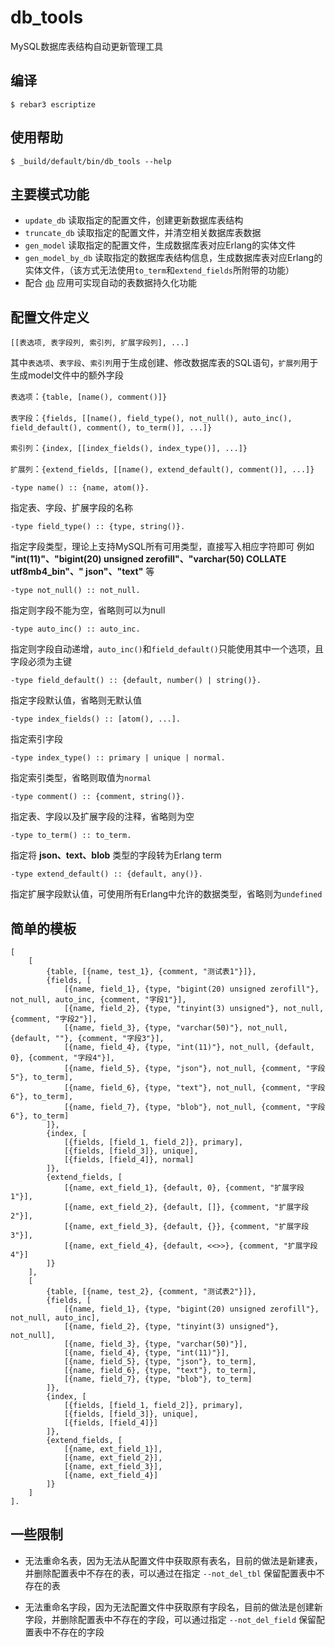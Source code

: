 db_tools
=====

MySQL数据库表结构自动更新管理工具

编译
-----

    $ rebar3 escriptize

使用帮助
---

    $ _build/default/bin/db_tools --help

主要模式功能
----

* `update_db` 读取指定的配置文件，创建更新数据库表结构
* `truncate_db` 读取指定的配置文件，并清空相关数据库表数据
* `gen_model` 读取指定的配置文件，生成数据库表对应Erlang的实体文件
* `gen_model_by_db` 读取指定的数据库表结构信息，生成数据库表对应Erlang的实体文件，（该方式无法使用`to_term`和`extend_fields`所附带的功能）
* 配合 [`db`](https://github.com/dong50252409/db) 应用可实现自动的表数据持久化功能

配置文件定义
---

`[[表选项, 表字段列, 索引列, 扩展字段列], ...]`

其中`表选项`、`表字段`、`索引列`用于生成创建、修改数据库表的SQL语句，`扩展列`用于生成model文件中的额外字段

`表选项`：`{table, [name(), comment()]}`

`表字段`：`{fields, [[name(), field_type(), not_null(), auto_inc(), field_default(), comment(), to_term()], ...]}`

`索引列`：`{index, [[index_fields(), index_type()], ...]}`

`扩展列`：`{extend_fields, [[name(), extend_default(), comment()], ...]}`

`-type name() :: {name, atom()}.`

指定表、字段、扩展字段的名称

`-type field_type() :: {type, string()}.`

指定字段类型，理论上支持MySQL所有可用类型，直接写入相应字符即可 例如 **"int(11)"、"bigint(20) unsigned zerofill"、"varchar(50) COLLATE utf8mb4_bin"、"
json"、"text"** 等

`-type not_null() :: not_null.`

指定则字段不能为空，省略则可以为null

`-type auto_inc() :: auto_inc.`

指定则字段自动递增，`auto_inc()`和`field_default()`只能使用其中一个选项，且字段必须为主键

`-type field_default() :: {default, number() | string()}.`

指定字段默认值，省略则无默认值

`-type index_fields() :: [atom(), ...].`

指定索引字段

`-type index_type() :: primary | unique | normal.`

指定索引类型，省略则取值为`normal`

`-type comment() :: {comment, string()}.`

指定表、字段以及扩展字段的注释，省略则为空

`-type to_term() :: to_term.`

指定将 **json、text、blob** 类型的字段转为Erlang term

`-type extend_default() :: {default, any()}.`

指定扩展字段默认值，可使用所有Erlang中允许的数据类型，省略则为`undefined`

简单的模板
----

    [
        [
            {table, [{name, test_1}, {comment, "测试表1"}]},
            {fields, [
                [{name, field_1}, {type, "bigint(20) unsigned zerofill"}, not_null, auto_inc, {comment, "字段1"}],
                [{name, field_2}, {type, "tinyint(3) unsigned"}, not_null, {comment, "字段2"}],
                [{name, field_3}, {type, "varchar(50)"}, not_null, {default, ""}, {comment, "字段3"}],
                [{name, field_4}, {type, "int(11)"}, not_null, {default, 0}, {comment, "字段4"}],
                [{name, field_5}, {type, "json"}, not_null, {comment, "字段5"}, to_term],
                [{name, field_6}, {type, "text"}, not_null, {comment, "字段6"}, to_term],
                [{name, field_7}, {type, "blob"}, not_null, {comment, "字段6"}, to_term]
            ]},
            {index, [
                [{fields, [field_1, field_2]}, primary],
                [{fields, [field_3]}, unique],
                [{fields, [field_4]}, normal]
            ]},
            {extend_fields, [
                [{name, ext_field_1}, {default, 0}, {comment, "扩展字段1"}],
                [{name, ext_field_2}, {default, []}, {comment, "扩展字段2"}],
                [{name, ext_field_3}, {default, {}}, {comment, "扩展字段3"}],
                [{name, ext_field_4}, {default, <<>>}, {comment, "扩展字段4"}]
            ]}
        ],
        [
            {table, [{name, test_2}, {comment, "测试表2"}]},
            {fields, [
                [{name, field_1}, {type, "bigint(20) unsigned zerofill"}, not_null, auto_inc],
                [{name, field_2}, {type, "tinyint(3) unsigned"}, not_null],
                [{name, field_3}, {type, "varchar(50)"}],
                [{name, field_4}, {type, "int(11)"}],
                [{name, field_5}, {type, "json"}, to_term],
                [{name, field_6}, {type, "text"}, to_term],
                [{name, field_7}, {type, "blob"}, to_term]
            ]},
            {index, [
                [{fields, [field_1, field_2]}, primary],
                [{fields, [field_3]}, unique],
                [{fields, [field_4]}]
            ]},
            {extend_fields, [
                [{name, ext_field_1}],
                [{name, ext_field_2}],
                [{name, ext_field_3}],
                [{name, ext_field_4}]
            ]}
        ]
    ].

一些限制
-----

* 无法重命名表，因为无法从配置文件中获取原有表名，目前的做法是新建表，并删除配置表中不存在的表，可以通过在指定 `--not_del_tbl` 保留配置表中不存在的表

* 无法重命名字段，因为无法配置文件中获取原有字段名，目前的做法是创建新字段，并删除配置表中不存在的字段，可以通过指定 `--not_del_field` 保留配置表中不存在的字段